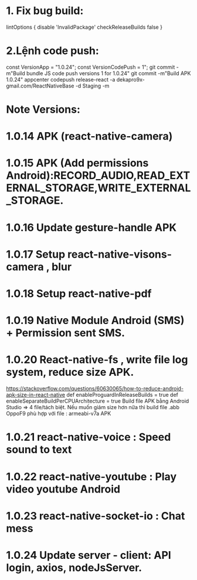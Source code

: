 # 1. Fix bug build:

lintOptions {
disable 'InvalidPackage'
checkReleaseBuilds false
}

# 2.Lệnh code push:

const VersionApp = "1.0.24";
const VersionCodePush = 1";
git commit -m"Build bundle JS code push versions 1 for 1.0.24"
git commit -m"Build APK 1.0.24"
appcenter codepush release-react -a dekapro9x-gmail.com/ReactNativeBase -d Staging -m

# Note Versions:

# 1.0.14 APK (react-native-camera)

# 1.0.15 APK (Add permissions Android):RECORD_AUDIO,READ_EXTERNAL_STORAGE,WRITE_EXTERNAL_STORAGE.

# 1.0.16 Update gesture-handle APK

# 1.0.17 Setup react-native-visons-camera , blur

# 1.0.18 Setup react-native-pdf

# 1.0.19 Native Module Android (SMS) + Permission sent SMS.

# 1.0.20 React-native-fs , write file log system, reduce size APK.

https://stackoverflow.com/questions/60630065/how-to-reduce-android-apk-size-in-react-native
def enableProguardInReleaseBuilds = true
def enableSeparateBuildPerCPUArchitecture = true
Build file APK bằng Android Studio => 4 file/tách biệt. Nếu muốn giảm size hơn nữa thì build file .abb
OppoF9 phù hợp với file : armeabi-v7a APK

# 1.0.21 react-native-voice : Speed sound to text

# 1.0.22 react-native-youtube : Play video youtube Android

# 1.0.23 react-native-socket-io : Chat mess

# 1.0.24 Update server - client: API login, axios, nodeJsServer.
